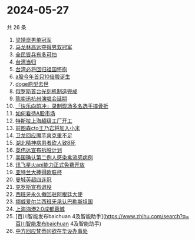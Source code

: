 # 2024-05-27

共 26 条

<!-- BEGIN -->
<!-- 最后更新时间 Mon May 27 2024 21:15:10 GMT+0800 (China Standard Time) -->

1. [梁靖崑男单冠军](https://www.zhihu.com/search?q=梁靖崑男单冠军)
1. [马龙林高远夺得男双冠军](https://www.zhihu.com/search?q=马龙林高远夺得男双冠军)
1. [全民皆兵有多可怕](https://www.zhihu.com/search?q=全民皆兵有多可怕)
1. [台湾当归](https://www.zhihu.com/search?q=台湾当归)
1. [台湾必将回归祖国怀抱](https://www.zhihu.com/search?q=台湾必将回归祖国怀抱)
1. [a股今年首只10倍股诞生](https://www.zhihu.com/search?q=a股今年首只10倍股诞生)
1. [doge原型去世](https://www.zhihu.com/search?q=doge原型去世)
1. [俄罗斯首台光刻机制造完成](https://www.zhihu.com/search?q=俄罗斯首台光刻机制造完成)
1. [陈奕迅杭州演唱会延期](https://www.zhihu.com/search?q=陈奕迅杭州演唱会延期)
1. [「快乐向前冲」录制现场多名选手摔骨折](https://www.zhihu.com/search?q=「快乐向前冲」录制现场多名选手摔骨折)
1. [如何看待A股市场](https://www.zhihu.com/search?q=如何看待A股市场)
1. [特斯拉上海超级工厂开工](https://www.zhihu.com/search?q=特斯拉上海超级工厂开工)
1. [前图森cto王乃岩将加入小米](https://www.zhihu.com/search?q=前图森cto王乃岩将加入小米)
1. [卫龙回应魔芋爽克重不足](https://www.zhihu.com/search?q=卫龙回应魔芋爽克重不足)
1. [湖北精神病患者砍人致8死](https://www.zhihu.com/search?q=湖北精神病患者砍人致8死)
1. [英伟达宣布拆股计划](https://www.zhihu.com/search?q=英伟达宣布拆股计划)
1. [美国确认第二例人感染禽流感病例](https://www.zhihu.com/search?q=美国确认第二例人感染禽流感病例)
1. [讯飞星火api能力正式免费开放](https://www.zhihu.com/search?q=讯飞星火api能力正式免费开放)
1. [亚特兰大捧得欧联杯](https://www.zhihu.com/search?q=亚特兰大捧得欧联杯)
1. [曼城英超四连冠](https://www.zhihu.com/search?q=曼城英超四连冠)
1. [克罗斯宣布退役](https://www.zhihu.com/search?q=克罗斯宣布退役)
1. [西班牙永久撤回驻阿根廷大使](https://www.zhihu.com/search?q=西班牙永久撤回驻阿根廷大使)
1. [挪威爱尔兰西班牙承认巴勒斯坦国](https://www.zhihu.com/search?q=挪威爱尔兰西班牙承认巴勒斯坦国)
1. [上海海港2:0成都蓉城](https://www.zhihu.com/search?q=上海海港2:0成都蓉城)
1. [百川智能发布baichuan
   4及智能助手](https://www.zhihu.com/search?q=百川智能发布baichuan 4及智能助手)
1. [中方回应梵蒂冈欲在华设办事处](https://www.zhihu.com/search?q=中方回应梵蒂冈欲在华设办事处)

<!-- END -->
